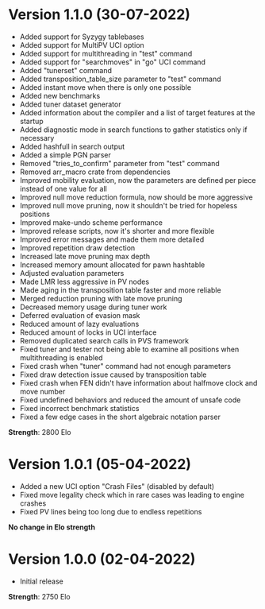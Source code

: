 # Version 1.1.0 (30-07-2022)
 - Added support for Syzygy tablebases
 - Added support for MultiPV UCI option
 - Added support for multithreading in "test" command
 - Added support for "searchmoves" in "go" UCI command
 - Added "tunerset" command
 - Added transposition_table_size parameter to "test" command
 - Added instant move when there is only one possible
 - Added new benchmarks
 - Added tuner dataset generator
 - Added information about the compiler and a list of target features at the startup
 - Added diagnostic mode in search functions to gather statistics only if necessary
 - Added hashfull in search output
 - Added a simple PGN parser
 - Removed "tries_to_confirm" parameter from "test" command
 - Removed arr_macro crate from dependencies
 - Improved mobility evaluation, now the parameters are defined per piece instead of one value for all
 - Improved null move reduction formula, now should be more aggressive
 - Improved null move pruning, now it shouldn't be tried for hopeless positions
 - Improved make-undo scheme performance
 - Improved release scripts, now it's shorter and more flexible
 - Improved error messages and made them more detailed
 - Improved repetition draw detection
 - Increased late move pruning max depth
 - Increased memory amount allocated for pawn hashtable
 - Adjusted evaluation parameters
 - Made LMR less aggressive in PV nodes
 - Made aging in the transposition table faster and more reliable
 - Merged reduction pruning with late move pruning
 - Decreased memory usage during tuner work
 - Deferred evaluation of evasion mask
 - Reduced amount of lazy evaluations
 - Reduced amount of locks in UCI interface
 - Removed duplicated search calls in PVS framework
 - Fixed tuner and tester not being able to examine all positions when multithreading is enabled
 - Fixed crash when "tuner" command had not enough parameters
 - Fixed draw detection issue caused by transposition table
 - Fixed crash when FEN didn't have information about halfmove clock and move number
 - Fixed undefined behaviors and reduced the amount of unsafe code
 - Fixed incorrect benchmark statistics
 - Fixed a few edge cases in the short algebraic notation parser

**Strength**: 2800 Elo

# Version 1.0.1 (05-04-2022)
 - Added a new UCI option "Crash Files" (disabled by default)
 - Fixed move legality check which in rare cases was leading to engine crashes
 - Fixed PV lines being too long due to endless repetitions

**No change in Elo strength** 

# Version 1.0.0 (02-04-2022)
 - Initial release
 
**Strength**: 2750 Elo